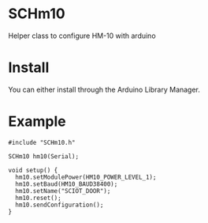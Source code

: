 # SCHm10
Helper class to configure HM-10 with arduino

# Install

You can either install through the Arduino Library Manager.

# Example

``` arduino
#include "SCHm10.h"

SCHm10 hm10(Serial);

void setup() {
  hm10.setModulePower(HM10_POWER_LEVEL_1);
  hm10.setBaud(HM10_BAUD38400);
  hm10.setName("SCIOT_DOOR");
  hm10.reset();
  hm10.sendConfiguration();
}
```